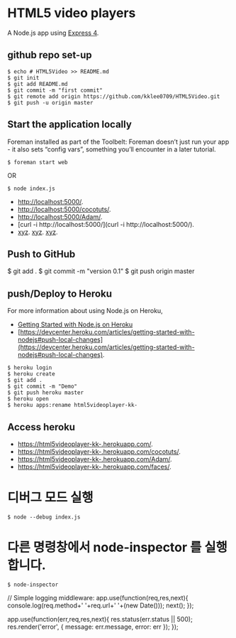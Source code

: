 # HTML5 video players

A Node.js app using [Express 4](http://expressjs.com/).

## github repo set-up
```
$ echo # HTML5Video >> README.md
$ git init
$ git add README.md
$ git commit -m "first commit"
$ git remote add origin https://github.com/kklee0709/HTML5Video.git
$ git push -u origin master
```

## Start the application locally
Foreman installed as part of the Toolbelt: Foreman doesn’t just run your app - it also sets “config vars”, something you’ll encounter in a later tutorial.
```
$ foreman start web
```
OR
```
$ node index.js
```

- [http://localhost:5000/](http://localhost:5000/).
- [http://localhost:5000/cocotuts/](http://localhost:5000/cocotuts/).
- [http://localhost:5000/Adam/](http://localhost:5000/Adam/).
- [curl -i http://localhost:5000/](curl -i http://localhost:5000/).
- [xyz](xyz).
[xyz](xyz).
[xyz](xyz).

## Push to GitHub
$ git add .
$ git commit -m "version 0.1"
$ git push origin master

## push/Deploy to Heroku
For more information about using Node.js on Heroku,
- [Getting Started with Node.js on Heroku](https://devcenter.heroku.com/articles/getting-started-with-nodejs)
- [https://devcenter.heroku.com/articles/getting-started-with-nodejs#push-local-changes](https://devcenter.heroku.com/articles/getting-started-with-nodejs#push-local-changes).

```
$ heroku login
$ heroku create
$ git add .
$ git commit -m "Demo"
$ git push heroku master
$ heroku open
$ heroku apps:rename html5videoplayer-kk-
```

## Access heroku

- [https://html5videoplayer-kk-.herokuapp.com/](https://html5videoplayer-kk-.herokuapp.com/).
- [https://html5videoplayer-kk-.herokuapp.com/cocotuts/](https://html5videoplayer-kk-.herokuapp.com/cocotuts/).
- [https://html5videoplayer-kk-.herokuapp.com/Adam/](https://html5videoplayer-kk-.herokuapp.com/Adam/).
- [https://html5videoplayer-kk-.herokuapp.com/faces/](https://html5videoplayer-kk-.herokuapp.com/faces/).


# 디버그 모드 실행
```
$ node --debug index.js
```
# 다른 명령창에서 node-inspector 를 실행합니다.
```
$ node-inspector
```


//
Simple logging middleware:
app.use(function(req,res,next){
  console.log(req.method+' '+req.url+' '+(new Date()));
  next();
});

app.use(function(err,req,res,next){
  res.status(err.status || 500);
  res.render('error', {
    message: err.message,
    error: err
  });
});
